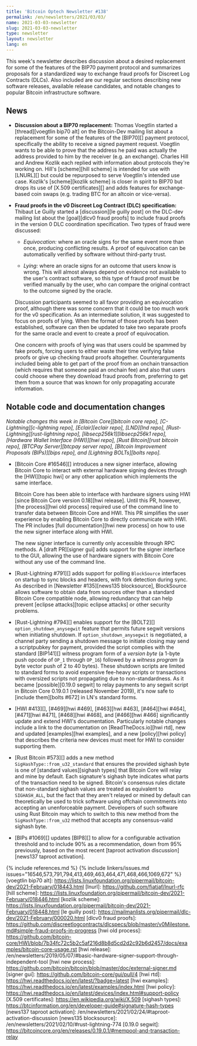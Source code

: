 ```yaml
---
title: 'Bitcoin Optech Newsletter #138'
permalink: /en/newsletters/2021/03/03/
name: 2021-03-03-newsletter
slug: 2021-03-03-newsletter
type: newsletter
layout: newsletter
lang: en
---
```

This week's newsletter describes discussion about a desired replacement
for some of the features of the BIP70 payment protocol and summarizes
proposals for a standardized way to exchange fraud proofs for Discreet
Log Contracts (DLCs).  Also included are our regular sections describing
new software releases, available release candidates, and notable changes
to popular Bitcoin infrastructure software.

## News

- **Discussion about a BIP70 replacement:** Thomas Voegtlin started a
  [thread][voegtlin bip70 alt] on the Bitcoin-Dev mailing list about a replacement for
  some of the features of the [BIP70][] payment protocol, specifically
  the ability to receive a signed payment request.  Voegtlin wants to be
  able to prove that the address he paid was actually the address
  provided to him by the receiver (e.g. an exchange).  Charles Hill and
  Andrew Kozlik each replied with information about protocols they're
  working on.  Hill's [scheme][hill scheme] is intended for use with
  [LNURL][] but could be repurposed to serve Voegtlin's intended use
  case.  Kozlik's [scheme][kozlik scheme] is closer in spirit to BIP70
  but drops its use of [X.509 certificates][] and adds features for
  exchange-based coin swaps (e.g. trading BTC for an altcoin or
  vice-versa).

- **Fraud proofs in the v0 Discreet Log Contract (DLC) specification:**
  Thibaut Le Guilly started a [discussion][le guilly post] on the
  DLC-dev mailing list about the [goal][dlcv0 fraud proofs] to include
  fraud proofs in the version 0 DLC coordination specification.  Two
  types of fraud were discussed:

    - *Equivocation:* where an oracle signs for the same event more than
      once, producing conflicting results.  A proof of equivocation can
      be automatically verified by software without third-party trust.

    - *Lying:* where an oracle signs for an outcome that users know is
      wrong.  This will almost always depend on evidence not available
      to the user's contract software, so this type of fraud proof must
      be verified manually by the user, who can compare the original
      contract to the outcome signed by the oracle.

    Discussion participants seemed to all favor providing an
    equivocation proof, although there was some concern that it could be
    too much work for the v0 specification.  As an intermediate
    solution, it was suggested to focus on proofs of lying.  When the
    format of those proofs has been established, software can then be
    updated to take two separate proofs for the same oracle and event
    to create a proof of equivocation.

    One concern with proofs of lying was that users could be spammed by
    fake proofs, forcing users to either waste their time verifying
    false proofs or give up checking fraud proofs altogether.
    Counterarguments included being able to get part of the proof from
    an onchain transaction (which requires that someone paid an onchain
    fee) and also that users could choose where they download fraud
    proofs from, preferring to get them from a source that was known for
    only propagating accurate information.

## Notable code and documentation changes

*Notable changes this week in [Bitcoin Core][bitcoin core repo],
[C-Lightning][c-lightning repo], [Eclair][eclair repo], [LND][lnd repo],
[Rust-Lightning][rust-lightning repo], [libsecp256k1][libsecp256k1
repo], [Hardware Wallet Interface (HWI)][hwi repo],
[Rust Bitcoin][rust bitcoin repo], [BTCPay Server][btcpay server repo],
[Bitcoin Improvement Proposals (BIPs)][bips repo], and [Lightning
BOLTs][bolts repo].*

- [Bitcoin Core #16546][] introduces a new signer interface, allowing Bitcoin
  Core to interact with external hardware signing devices through the
  [HWI][topic hwi] or any other application which implements the same interface.

    Bitcoin Core has been able to interface with hardware signers using HWI
    [since Bitcoin Core version 0.18][hwi release]. Until this PR, however, [the
    process][hwi old process] required use of the command line to transfer
    data between Bitcoin Core and HWI. This PR simplifies the user experience
    by enabling Bitcoin Core to directly communicate with HWI. The PR includes
    [full documentation][hwi new process] on how to use the new signer interface
    along with HWI.

    The new signer interface is currently only accessible through RPC methods. A
    [draft PR][signer gui] adds support for the signer interface to the GUI,
    allowing the use of hardware signers with Bitcoin Core without any use of
    the command line.

- [Rust-Lightning #791][] adds support for polling `BlockSource` interfaces on
  startup to sync blocks and headers, with fork detection during sync.
  As described in [Newsletter #135][news135 blocksource], BlockSource
  allows software to obtain data from sources other than a standard Bitcoin
  Core compatible node, allowing redundancy that can help prevent
  [eclipse attacks][topic eclipse attacks] or other security problems.

- [Rust-Lightning #794][] enables support for the [BOLT2][]
  `option_shutdown_anysegwit` feature that permits future segwit versions when
  initiating shutdown. If `option_shutdown_anysegwit` is negotiated, a channel
  party sending a shutdown message to initiate closing may send a scriptpubkey
  for payment, provided the script complies with the standard [BIP141][] witness
  program form of a *version byte* (a 1-byte push opcode of `OP_1` through
  `OP_16`) followed by a *witness program* (a byte vector push of 2 to 40
  bytes). These shutdown scripts are limited to standard forms to avoid
  expensive fee-heavy scripts or transactions with oversized scripts not
  propagating due to non-standardness.  As it became [possible][0.19.0
  segwit] to relay payments to any segwit script in Bitcoin Core
  0.19.0.1 (released November 2019), it's now safe to [include
  them][bolts #672] in LN's standard forms.

- [HWI #413][], [#469][hwi #469], [#463][hwi #463], [#464][hwi #464],
  [#471][hwi #471], [#468][hwi #468], and [#466][hwi #466] significantly
  update and extend HWI's documentation.  Particularly notable changes
  include a link to the documentation on [ReadTheDocs.io][hwi rtd], new
  and updated [examples][hwi examples], and a new [policy][hwi policy]
  that describes the criteria new devices must meet for HWI to consider
  supporting them.

- [Rust Bitcoin #573][] adds a new method
  `SigHashType::from_u32_standard` that ensures the provided sighash
  byte is one of [standard values][sighash types] that Bitcoin Core will
  relay and mine by default.  Each signature's sighash byte indicates
  what parts of the transaction need to be signed.  Bitcoin's consensus
  rules dictate that non-standard sighash values are treated as
  equivalent to `SIGHASH_ALL`, but the fact that they aren't relayed or
  mined by default can theoretically be used to trick software using
  offchain commitments into accepting an unenforceable payment.
  Developers of such software using Rust Bitcoin may which to switch to
  this new method from the `SigHashType::from_u32` method that accepts
  any consensus-valid sighash byte.

- [BIPs #1069][] updates [BIP8][] to allow for a configurable activation threshold
  and to include 90% as a recommendation, down from 95% previously, based on the
  most recent [taproot activation discussion][news137 taproot activation].

{% include references.md %}
{% include linkers/issues.md issues="16546,573,791,794,413,469,463,464,471,468,466,1069,672" %}
[voegtlin bip70 alt]: https://lists.linuxfoundation.org/pipermail/bitcoin-dev/2021-February/018443.html
[lnurl]: https://github.com/fiatjaf/lnurl-rfc
[hill scheme]: https://lists.linuxfoundation.org/pipermail/bitcoin-dev/2021-February/018446.html
[kozlik scheme]: https://lists.linuxfoundation.org/pipermail/bitcoin-dev/2021-February/018448.html
[le guilly post]: https://mailmanlists.org/pipermail/dlc-dev/2021-February/000020.html
[dlcv0 fraud proofs]: https://github.com/discreetlogcontracts/dlcspecs/blob/master/v0Milestone.md#simple-fraud-proofs-in-progress
[hwi old process]: https://github.com/bitcoin-core/HWI/blob/7b34fc72c5b2c5af216d8b8d5cd2d2c92b6d2457/docs/examples/bitcoin-core-usage.rst
[hwi release]: /en/newsletters/2019/05/07/#basic-hardware-signer-support-through-independent-tool
[hwi new process]: https://github.com/bitcoin/bitcoin/blob/master/doc/external-signer.md
[signer gui]: https://github.com/bitcoin-core/gui/pull/4
[hwi rtd]: https://hwi.readthedocs.io/en/latest/?badge=latest
[hwi examples]: https://hwi.readthedocs.io/en/latest/examples/index.html
[hwi policy]: https://hwi.readthedocs.io/en/latest/devices/index.html#support-policy
[X.509 certificates]: https://en.wikipedia.org/wiki/X.509
[sighash types]: https://btcinformation.org/en/developer-guide#signature-hash-types
[news137 taproot activation]: /en/newsletters/2021/02/24/#taproot-activation-discussion
[news135 blocksource]: /en/newsletters/2021/02/10/#rust-lightning-774
[0.19.0 segwit]: https://bitcoincore.org/en/releases/0.19.0.1/#mempool-and-transaction-relay

